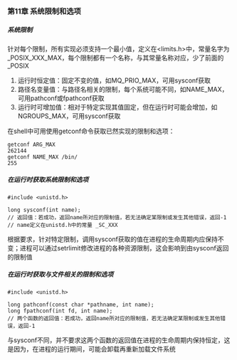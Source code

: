 ### 第11章 系统限制和选项

##### 系统限制

针对每个限制，所有实现必须支持一个最小值，定义在<limits.h>中，常量名字为_POSIX_XXX_MAX，每个限制都有一个名称，与其常量名称对应，少了前面的 _POSIX

1. 运行时恒定值：固定不变的值，如MQ_PRIO_MAX，可用sysconf获取
2. 路径名变量值：与路径名相关的限制，每个系统可能不同，如NAME_MAX，可用pathconf或fpathconf获取
3. 运行时可增加值：相对于特定实现其值固定，但在运行时可能会增加，如NGROUPS_MAX，可用sysconf获取

在shell中可用使用getconf命令获取已然实现的限制和选项：

```
getconf ARG_MAX
262144
getconf NAME_MAX /bin/
255
```

##### 在运行时获取系统限制和选项

```
#include <unistd.h>

long sysconf(int name);
// 返回值：若成功，返回name所对应的限制值，若无法确定某限制或发生其他错误，返回-1
// name定义在unistd.h中的常量 _SC_XXX
```

根据要求，针对特定限制，调用sysconf获取的值在进程的生命周期内应保持不变；进程可以通过setrlimit修改进程的各种资源限制，这会影响到由sysconf返回的限制值

##### 在运行时获取与文件相关的限制和选项

```
#include <unistd.h>

long pathconf(const char *pathname, int name);
long fpathconf(int fd, int name);
// 两个函数的返回值：若成功，返回name所对应的限制值，若无法确定某限制或发生其他错误，返回-1
```

与sysconf不同，并不要求这两个函数的返回值在进程的生命周期内保持恒定，这是因为，在进程的运行期间，可能会卸载再重新加载文件系统